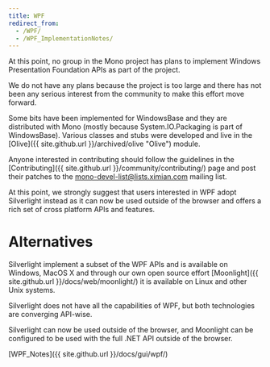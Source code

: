 ```yaml
---
title: WPF
redirect_from:
  - /WPF/
  - /WPF_ImplementationNotes/
---
```


At this point, no group in the Mono project has plans to implement Windows Presentation Foundation APIs as part of the project.

We do not have any plans because the project is too large and there has not been any serious interest from the community to make this effort move forward.

Some bits have been implemented for WindowsBase and they are distributed with Mono (mostly because System.IO.Packaging is part of WindowsBase). Various classes and stubs were developed and live in the [Olive]({{ site.github.url }}/archived/olive "Olive") module.

Anyone interested in contributing should follow the guidelines in the [Contributing]({{ site.github.url }}/community/contributing/) page and post their patches to the mono-devel-list@lists.ximian.com mailing list.

At this point, we strongly suggest that users interested in WPF adopt Silverlight instead as it can now be used outside of the browser and offers a rich set of cross platform APIs and features.

Alternatives
============

Silverlight implement a subset of the WPF APIs and is available on Windows, MacOS X and through our own open source effort [Moonlight]({{ site.github.url }}/docs/web/moonlight/) it is available on Linux and other Unix systems.

Silverlight does not have all the capabilities of WPF, but both technologies are converging API-wise.

Silverlight can now be used outside of the browser, and Moonlight can be configured to be used with the full .NET API outside of the browser.

[WPF\_Notes]({{ site.github.url }}/docs/gui/wpf/)


